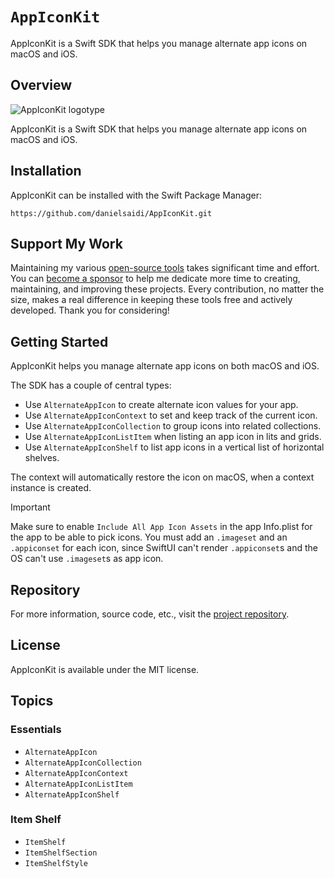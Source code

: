 # ``AppIconKit``

AppIconKit is a Swift SDK that helps you manage alternate app icons on macOS and iOS.



## Overview

![AppIconKit logotype](Logo.png)

AppIconKit is a Swift SDK that helps you manage alternate app icons on macOS and iOS.



## Installation

AppIconKit can be installed with the Swift Package Manager:

```
https://github.com/danielsaidi/AppIconKit.git
```


## Support My Work

Maintaining my various [open-source tools][OpenSource] takes significant time and effort. You can [become a sponsor][Sponsors] to help me dedicate more time to creating, maintaining, and improving these projects. Every contribution, no matter the size, makes a real difference in keeping these tools free and actively developed. Thank you for considering!



## Getting Started

AppIconKit helps you manage alternate app icons on both macOS and iOS.

The SDK has a couple of central types:

* Use ``AlternateAppIcon`` to create alternate icon values for your app.
* Use ``AlternateAppIconContext`` to set and keep track of the current icon. 
* Use ``AlternateAppIconCollection`` to group icons into related collections.
* Use ``AlternateAppIconListItem`` when listing an app icon in lits and grids.
* Use ``AlternateAppIconShelf`` to list app icons in a vertical list of horizontal shelves.

The context will automatically restore the icon on macOS, when a context instance is created.  

> [!IMPORTANT]  
> Make sure to enable `Include All App Icon Assets` in the app Info.plist for the app to be able to pick icons. You must add an `.imageset` and an `.appiconset` for each icon, since SwiftUI can't render `.appiconset`s and the OS can't use `.imageset`s as app icon.



## Repository

For more information, source code, etc., visit the [project repository](https://github.com/danielsaidi/AppIconKit).



## License

AppIconKit is available under the MIT license.



## Topics

### Essentials

- ``AlternateAppIcon``
- ``AlternateAppIconCollection``
- ``AlternateAppIconContext``
- ``AlternateAppIconListItem``
- ``AlternateAppIconShelf``


### Item Shelf

- ``ItemShelf``
- ``ItemShelfSection``
- ``ItemShelfStyle``



[Email]: mailto:daniel.saidi@gmail.com
[Website]: https://danielsaidi.com
[GitHub]: https://github.com/danielsaidi
[OpenSource]: https://danielsaidi.com/opensource
[Sponsors]: https://github.com/sponsors/danielsaidi
